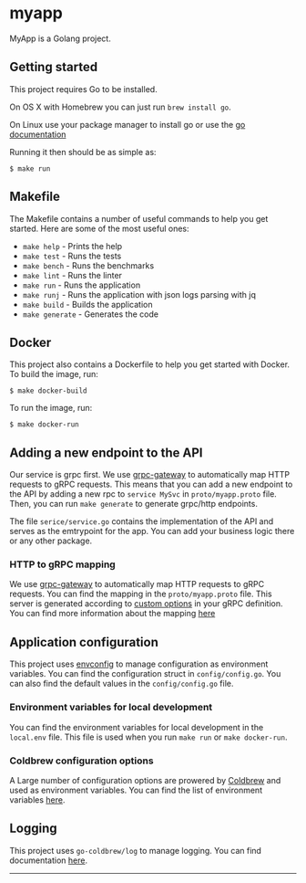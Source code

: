 # myapp

MyApp is a Golang project.

## Getting started

This project requires Go to be installed.

On OS X with Homebrew you can just run `brew install go`.

On Linux use your package manager to install go or use the [go documentation](https://go.dev/doc/install)

Running it then should be as simple as:

```console
$ make run
```

## Makefile

The Makefile contains a number of useful commands to help you get started. Here are some of the most useful ones:
- `make help` - Prints the help
- `make test` - Runs the tests
- `make bench` - Runs the benchmarks
- `make lint` - Runs the linter
- `make run` - Runs the application
- `make runj` - Runs the application with json logs parsing with jq
- `make build` - Builds the application
- `make generate` - Generates the code

## Docker

This project also contains a Dockerfile to help you get started with Docker. To build the image, run:

```console
$ make docker-build
```

To run the image, run:

```console
$ make docker-run
```

## Adding a new endpoint to the API

Our service is grpc first. We use [grpc-gateway] to automatically map HTTP requests to gRPC requests. This means that you can add a new endpoint to the API by adding a new rpc to `service MySvc` in `proto/myapp.proto` file. Then, you can run `make generate` to generate grpc/http endpoints.

The file `serice/service.go` contains the implementation of the API and serves as the emtrypoint for the app. You can add your business logic there or any other package.

### HTTP to gRPC mapping

We use [grpc-gateway] to automatically map HTTP requests to gRPC requests. You can find the mapping in the `proto/myapp.proto` file. This server is generated according to [custom options](https://cloud.google.com/service-infrastructure/docs/service-management/reference/rpc/google.api#http) in your gRPC definition.  You can find more information about the mapping [here](https://grpc-ecosystem.github.io/grpc-gateway/docs/tutorials/adding_annotations/)

## Application configuration

This project uses [envconfig] to manage configuration as environment variables. You can find the configuration struct in `config/config.go`. You can also find the default values in the `config/config.go` file.

### Environment variables for local development

You can find the environment variables for local development in the `local.env` file. This file is used when you run `make run` or `make docker-run`.

### Coldbrew configuration options

A Large number of configuration options are prowered by [Coldbrew] and used as environment variables. You can find the list of environment variables [here](https://pkg.go.dev/github.com/go-coldbrew/core/config#Config).

## Logging

This project uses `go-coldbrew/log` to manage logging. You can find documentation [here](https://pkg.go.dev/github.com/go-coldbrew/log).

---
[envconfig]: https://github.com/kelseyhightower/envconfig
[grpc-gateway]: https://grpc-ecosystem.github.io/grpc-gateway/
[Coldbrew]: https://docs.coldbrew.cloud
